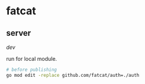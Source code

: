 # fatcat

## server

_dev_

run for local module.

```sh
# before publishing
go mod edit -replace github.com/fatcat/auth=./auth
```
